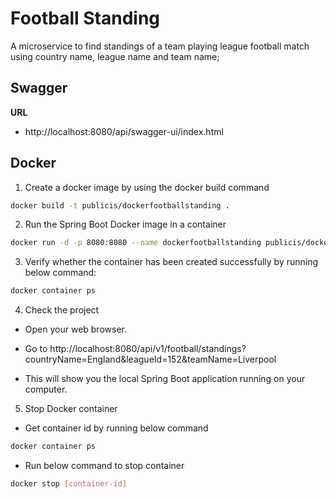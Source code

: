
# Football Standing

A microservice to find standings of a team playing league football match using country name, league name and team name;


## Swagger

**URL**

- http://localhost:8080/api/swagger-ui/index.html


## Docker

1. Create a docker image by using the docker build command

```bash
docker build -t publicis/dockerfootballstanding .
```

2. Run the Spring Boot Docker image in a container

```bash
docker run -d -p 8080:8080 --name dockerfootballstanding publicis/dockerfootballstanding
```

3. Verify whether the container has been created successfully by running below command:

```bash
docker container ps
```

4. Check the project

- Open your web browser.

- Go to http://localhost:8080/api/v1/football/standings?countryName=England&leagueId=152&teamName=Liverpool

- This will show you the local Spring Boot application running on your computer.

5. Stop Docker container

- Get container id by running below command

```bash
docker container ps
```

- Run below command to stop container

```bash
docker stop [container-id]
```